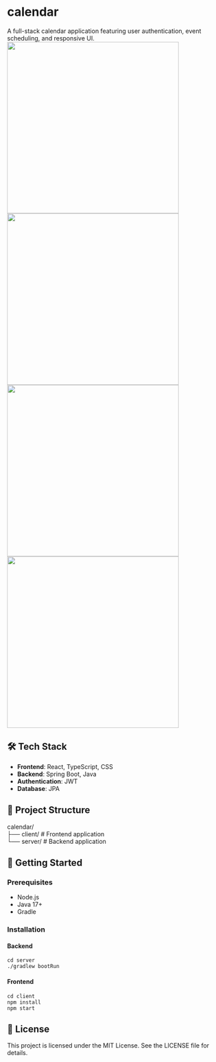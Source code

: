 # calendar

A full-stack calendar application featuring user authentication, event scheduling, and responsive UI.
<img src="https://calendar-front-dev.s3.ap-northeast-2.amazonaws.com/images/signIn.mp4" width="400"/>
<img src="https://calendar-front-dev.s3.ap-northeast-2.amazonaws.com/images/viewselector.gif" width="400"/>
<img src="https://calendar-front-dev.s3.ap-northeast-2.amazonaws.com/images/dateShifter.mp4" width="400"/>
<img src="https://calendar-front-dev.s3.ap-northeast-2.amazonaws.com/images/createEvent.gif" width="400"/>



## 🛠️ Tech Stack

- **Frontend**: React, TypeScript, CSS
- **Backend**: Spring Boot, Java
- **Authentication**: JWT
- **Database**: JPA

## 📁 Project Structure

calendar/ 
<br>├── client/ # Frontend application
<br>└── server/ # Backend application

## 🚀 Getting Started

### Prerequisites

- Node.js
- Java 17+
- Gradle

### Installation

#### Backend

```
cd server
./gradlew bootRun
```

#### Frontend

```
cd client
npm install
npm start
```

## 📄 License

This project is licensed under the MIT License. See the LICENSE file for details.
